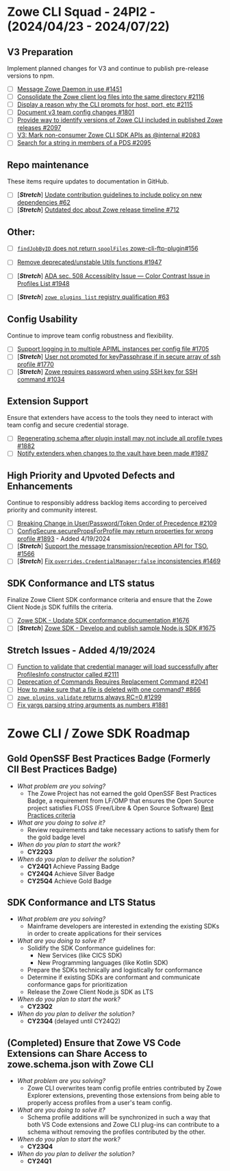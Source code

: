 # Zowe CLI Squad - 24PI2 - (2024/04/23 - 2024/07/22)

## V3 Preparation
Implement planned changes for V3 and continue to publish pre-release versions to npm.
- [ ] [Message Zowe Daemon in use #1451](https://github.com/zowe/zowe-cli/issues/1451)
- [ ] [Consolidate the Zowe client log files into the same directory #2116](https://github.com/zowe/zowe-cli/issues/2116)
- [ ] [Display a reason why the CLI prompts for host, port, etc #2115](https://github.com/zowe/zowe-cli/issues/2115)
- [ ] [Document v3 team config changes #1801](https://github.com/zowe/zowe-cli/issues/1801)
- [ ] [Provide way to identify versions of Zowe CLI included in published Zowe releases #2097](https://github.com/zowe/zowe-cli/issues/2097)
- [ ] [V3: Mark non-consumer Zowe CLI SDK APIs as @internal #2083](https://github.com/zowe/zowe-cli/issues/2083)
- [ ] [Search for a string in members of a PDS #2095](https://github.com/zowe/zowe-cli/issues/2095)

## Repo maintenance
These items require updates to documentation in GitHub.
- [ ] [**_Stretch_**] [Update contribution guidelines to include policy on new dependencies #62](https://github.com/zowe/zowe-cli/issues/62)
- [ ] [**_Stretch_**] [Outdated doc about Zowe release timeline #712](https://github.com/zowe/zowe-cli/issues/712)

## Other:
- [ ] [`findJobByID` does not return `spoolFiles` zowe-cli-ftp-plugin#156](https://github.com/zowe/zowe-cli-ftp-plugin/issues/156 )
- [ ] [Remove deprecated/unstable Utils functions #1947](https://github.com/zowe/zowe-cli/issues/1947)
- [ ] [**_Stretch_**] [ADA sec. 508 Accessiblity Issue — Color Contrast Issue in Profiles List #1948](https://github.com/zowe/zowe-cli/issues/1948)
- [ ] [**_Stretch_**] [`zowe plugins list` registry qualification  #63](https://github.com/zowe/zowe-cli/issues/63)


## Config Usability
Continue to improve team config robustness and flexibility.
- [ ] [Support logging in to multiple APIML instances per config file #1705](https://github.com/zowe/zowe-cli/issues/1705)
- [ ] [**_Stretch_**] [User not prompted for keyPassphrase if in secure array of ssh profile #1770](https://github.com/zowe/zowe-cli/issues/1770)
- [ ] [**_Stretch_**] [Zowe requires password when using SSH key for SSH command  #1034](https://github.com/zowe/zowe-cli/issues/1034)

## Extension Support
Ensure that extenders have access to the tools they need to interact with team config and secure credential storage.
- [ ] [Regenerating schema after plugin install may not include all profile types #1882](https://github.com/zowe/zowe-cli/issues/1882)
- [ ] [Notify extenders when changes to the vault have been made #1987](https://github.com/zowe/zowe-cli/issues/1987)

## High Priority and Upvoted Defects and Enhancements
Continue to responsibly address backlog items according to perceived priority and community interest.
- [ ] [Breaking Change in User/Password/Token Order of Precedence  #2109](https://github.com/zowe/zowe-cli/issues/2109)
- [ ] [ConfigSecure.securePropsForProfile may return properties for wrong profile #1893](https://github.com/zowe/zowe-cli/issues/1893) - Added 4/19/2024
- [ ] [**_Stretch_**] [Support the message transmission/reception API for TSO. #1566](https://github.com/zowe/zowe-cli/issues/1566)
- [ ] [**_Stretch_**] [Fix `overrides.CredentialManager:false` inconsistencies #1469](https://github.com/zowe/zowe-cli/issues/1469)

## SDK Conformance and LTS status
Finalize Zowe Client SDK conformance criteria and ensure that the Zowe Client Node.js SDK fulfills the criteria.
- [ ] [Zowe SDK - Update SDK conformance documentation #1676](https://github.com/zowe/zowe-cli/issues/1676)
- [ ] [**_Stretch_**] [Zowe SDK - Develop and publish sample Node.js SDK #1675](https://github.com/zowe/zowe-cli/issues/1675)

## Stretch Issues - Added 4/19/2024
- [ ] [Function to validate that credential manager will load successfully after ProfilesInfo constructor called #2111](https://github.com/zowe/zowe-cli/issues/2111)
- [ ] [Deprecation of Commands Requires Replacement Command #2041](https://github.com/zowe/zowe-cli/issues/2041)
- [ ] [How to make sure that a file is deleted with one command? #866](https://github.com/zowe/zowe-cli/issues/866)
- [ ] [`zowe plugins validate` returns always RC=0 #1299](https://github.com/zowe/zowe-cli/issues/1299)
- [ ] [Fix yargs parsing string arguments as numbers #1881](https://github.com/zowe/zowe-cli/issues/1881)

# Zowe CLI / Zowe SDK Roadmap

## Gold OpenSSF Best Practices Badge (Formerly CII Best Practices Badge)
- _What problem are you solving?_
  - The Zowe Project has not earned the gold OpenSSF Best Practices Badge, a requirement from LF/OMP that ensures the Open Source project satisfies FLOSS (Free/Libre & Open Source Software) [Best Practices criteria](https://bestpractices.coreinfrastructure.org/en/criteria)
- _What are you doing to solve it?_
  - Review requirements and take necessary actions to satisfy them for the gold badge level 
- _When do you plan to start the work?_
  - **CY22Q3**
- _When do you plan to deliver the solution?_
  - **CY24Q1** Achieve Passing Badge
  - **CY24Q4** Achieve Silver Badge
  - **CY25Q4** Achieve Gold Badge

## SDK Conformance and LTS Status
- _What problem are you solving?_
  - Mainframe developers are interested in extending the existing SDKs in order to create applications for their services
- _What are you doing to solve it?_
  - Solidify the SDK Conformance guidelines for:
    - New Services (like CICS SDK)
    - New Programming languages (like Kotlin SDK)
  - Prepare the SDKs technically and logistically for conformance
  - Determine if existing SDKs are conformant and communicate conformance gaps for prioritization
  - Release the Zowe Client Node.js SDK as LTS
- _When do you plan to start the work?_
  - **CY23Q2**
- _When do you plan to deliver the solution?_
  - **CY23Q4** (delayed until CY24Q2)

## (Completed) Ensure that Zowe VS Code Extensions can Share Access to zowe.schema.json with Zowe CLI
- _What problem are you solving?_
  - Zowe CLI overwrites team config profile entries contributed by Zowe Explorer extensions, preventing those extensions from being able to properly access profiles from a user's team config.
- _What are you doing to solve it?_
  - Schema profile additions will be synchronized in such a way that both VS Code extensions and Zowe CLI plug-ins can contribute to a schema without removing the profiles contributed by the other.
- _When do you plan to start the work?_
  - **CY23Q4**
- _When do you plan to deliver the solution?_
  - **CY24Q1** 
